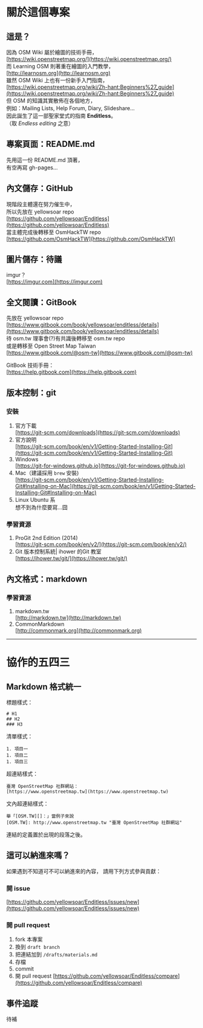 # 關於這個專案
## 這是？
因為 OSM Wiki 屬於繪圖的技術手冊，  
[https://wiki.openstreetmap.org/](https://wiki.openstreetmap.org/)  
而 Learning OSM 則著重在繪圖的入門教學，  
[http://learnosm.org](http://learnosm.org)  
雖然 OSM Wiki 上也有一份新手入門指南，  
[https://wiki.openstreetmap.org/wiki/Zh-hant:Beginners%27_guide](https://wiki.openstreetmap.org/wiki/Zh-hant:Beginners%27_guide)  
但 OSM 的知識其實散佈在各個地方，  
例如：Mailing Lists, Help Forum, Diary, Slideshare...  
因此誕生了這一部聖家堂式的指南 **Enditless**。  
（取 *Endless editing* 之意）  

## 專案頁面：README.md
先用這一份 README.md 頂著，  
有空再寫 gh-pages...  

## 內文儲存：GitHub
現階段主體還在努力催生中，  
所以先放在 yellowsoar repo  
[https://github.com/yellowsoar/Enditless](https://github.com/yellowsoar/Enditless)  
當主體完成後轉移至 OsmHackTW repo  
[https://github.com/OsmHackTW](https://github.com/OsmHackTW)  

## 圖片儲存：待議  
imgur？  
[https://imgur.com](https://imgur.com)  

## 全文閱讀：GitBook
先放在 yellowsoar repo  
[https://www.gitbook.com/book/yellowsoar/enditless/details](https://www.gitbook.com/book/yellowsoar/enditless/details)  
待 osm.tw 理事會(?)有共識後轉移至 osm.tw repo  
或是轉移至 Open Street Map Taiwan  
[https://www.gitbook.com/@osm-tw](https://www.gitbook.com/@osm-tw)  

GitBook 技術手冊：  
[https://help.gitbook.com](https://help.gitbook.com)

## 版本控制：git
### 安裝
1. 官方下載  
[https://git-scm.com/downloads](https://git-scm.com/downloads)
1. 官方說明  
[https://git-scm.com/book/en/v1/Getting-Started-Installing-Git](https://git-scm.com/book/en/v1/Getting-Started-Installing-Git)
1. Windows  
[https://git-for-windows.github.io](https://git-for-windows.github.io)
1. Mac（建議採用 `brew` 安裝)  
[https://git-scm.com/book/en/v1/Getting-Started-Installing-Git#Installing-on-Mac](https://git-scm.com/book/en/v1/Getting-Started-Installing-Git#Installing-on-Mac)  
1. Linux Ubuntu 系  
想不到為什麼要寫...囧  

### 學習資源
1. ProGit 2nd Edition (2014)  
[https://git-scm.com/book/en/v2/](https://git-scm.com/book/en/v2/)  
1. Git 版本控制系統| ihower 的Git 教室  
[https://ihower.tw/git/](https://ihower.tw/git/)  

## 內文格式：markdown
### 學習資源
1. markdown.tw  
[http://markdown.tw](http://markdown.tw)  
1. CommonMarkdown  
[http://commonmark.org](http://commonmark.org)  

---

# 協作的五四三
## Markdown 格式統一
標題樣式：  
```
# H1
## H2
### H3
```

清單樣式：  
```
1. 項目一
1. 項目二
1. 項目三
```

超連結樣式：  
```
臺灣 OpenStreetMap 社群網站：
[https://www.openstreetmap.tw](https://www.openstreetmap.tw)
```

文內超連結樣式：
```
舉「[OSM.TW][]：」當例子來說
[OSM.TW]: http://www.openstreetmap.tw "臺灣 OpenStreetMap 社群網站"
```
連結的定義置於出現的段落之後。

## 這可以納進來嗎？
如果遇到不知道可不可以納進來的內容，
請用下列方式參與貢獻：
### 開 issue
[https://github.com/yellowsoar/Enditless/issues/new](https://github.com/yellowsoar/Enditless/issues/new)    

### 開 pull request
1. fork 本專案  
1. 換到 `draft branch`  
1. 把連結加到 `/drafts/materials.md`  
1. 存檔  
1. commit  
1. 開 pull request   [https://github.com/yellowsoar/Enditless/compare](https://github.com/yellowsoar/Enditless/compare)  

## 事件追蹤
待補
